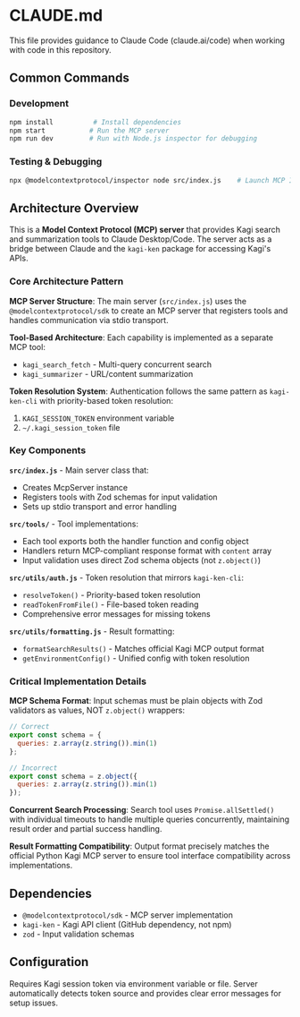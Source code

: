 # CLAUDE.md

This file provides guidance to Claude Code (claude.ai/code) when working with code in this repository.

## Common Commands

### Development
```bash
npm install          # Install dependencies
npm start           # Run the MCP server
npm run dev         # Run with Node.js inspector for debugging
```

### Testing & Debugging
```bash
npx @modelcontextprotocol/inspector node src/index.js    # Launch MCP Inspector at localhost:5173
```

## Architecture Overview

This is a **Model Context Protocol (MCP) server** that provides Kagi search and summarization tools to Claude Desktop/Code. The server acts as a bridge between Claude and the `kagi-ken` package for accessing Kagi's APIs.

### Core Architecture Pattern

**MCP Server Structure**: The main server (`src/index.js`) uses the `@modelcontextprotocol/sdk` to create an MCP server that registers tools and handles communication via stdio transport.

**Tool-Based Architecture**: Each capability is implemented as a separate MCP tool:
- `kagi_search_fetch` - Multi-query concurrent search
- `kagi_summarizer` - URL/content summarization

**Token Resolution System**: Authentication follows the same pattern as `kagi-ken-cli` with priority-based token resolution:
1. `KAGI_SESSION_TOKEN` environment variable  
2. `~/.kagi_session_token` file

### Key Components

**`src/index.js`** - Main server class that:
- Creates McpServer instance
- Registers tools with Zod schemas for input validation
- Sets up stdio transport and error handling

**`src/tools/`** - Tool implementations:
- Each tool exports both the handler function and config object
- Handlers return MCP-compliant response format with `content` array
- Input validation uses direct Zod schema objects (not `z.object()`)

**`src/utils/auth.js`** - Token resolution that mirrors `kagi-ken-cli`:
- `resolveToken()` - Priority-based token resolution
- `readTokenFromFile()` - File-based token reading
- Comprehensive error messages for missing tokens

**`src/utils/formatting.js`** - Result formatting:
- `formatSearchResults()` - Matches official Kagi MCP output format
- `getEnvironmentConfig()` - Unified config with token resolution

### Critical Implementation Details

**MCP Schema Format**: Input schemas must be plain objects with Zod validators as values, NOT `z.object()` wrappers:
```js
// Correct
export const schema = {
  queries: z.array(z.string()).min(1)
};

// Incorrect 
export const schema = z.object({
  queries: z.array(z.string()).min(1)
});
```

**Concurrent Search Processing**: Search tool uses `Promise.allSettled()` with individual timeouts to handle multiple queries concurrently, maintaining result order and partial success handling.

**Result Formatting Compatibility**: Output format precisely matches the official Python Kagi MCP server to ensure tool interface compatibility across implementations.

## Dependencies

- `@modelcontextprotocol/sdk` - MCP server implementation
- `kagi-ken` - Kagi API client (GitHub dependency, not npm)
- `zod` - Input validation schemas

## Configuration

Requires Kagi session token via environment variable or file. Server automatically detects token source and provides clear error messages for setup issues.